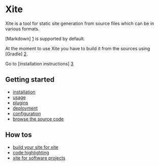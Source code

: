 
Xite
====

Xite is a tool for static site generation from source files which can be in various formats.

[Markdown] [1] is supported by default.

At the moment to use Xite you have to build it from the sources using [Gradle] [2].

Go to [installation instructions] [3]

<p/>

Getting started
---------------

<ul>
<li><a href="/xite/installation.html">installation</a></li>
<li><a href="/xite/usage.html">usage</a></li>
<li><a href="/xite/plugins.html">plugins</a></li>
<li><a href="/xite/deployment.html">deployment</a></li>
<li><a href="/xite/configuration.html">configuration</a></li>
<li><a href="/xite/code/">browse the source code</a></li>
</ul>

How tos
-------

<ul>
<li><a href="/xite/build-your-site-for-xite.html">build your site for xite</a></li>
<li><a href="/xite/code-highlighting.html">code highlighting</a></li>
<li><a href="/xite/software-projects.html">xite for software projects</a></li>
</ul>



[1]: http://daringfireball.net/projects/markdown    "Markdown"
[2]: http://gradle.org                              "Gradle"
[3]: /xite/installation.html                        "Xite installation"

